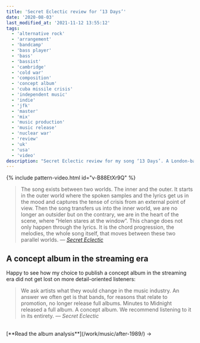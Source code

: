 ```yaml
---
title: 'Secret Eclectic review for ‘13 Days’'
date: '2020-08-03'
last_modified_at: '2021-11-12 13:55:12'
tags:
  - 'alternative rock'
  - 'arrangement'
  - 'bandcamp'
  - 'bass player'
  - 'bass'
  - 'bassist'
  - 'cambridge'
  - 'cold war'
  - 'composition'
  - 'concept album'
  - 'cuba missile crisis'
  - 'independent music'
  - 'indie'
  - 'jfk'
  - 'master'
  - 'mix'
  - 'music production'
  - 'music release'
  - 'nuclear war'
  - 'review'
  - 'uk'
  - 'usa'
  - 'video'
description: "Secret Eclectic review for my song ‘13 Days’. A London-based website, they’re a team of people who love supporting emerging acts."
---
```

{% include pattern-video.html id="v-B88EtXr9Q" %}

> The song exists between two worlds. The inner and the outer. It starts in the outer world where the spoken samples and the lyrics get us in the mood and captures the tense of crisis from an external point of view. Then the song transfers us into the inner world, we are no longer an outsider but on the contrary, we are in the heart of the scene, where ”Helen stares at the window”. This change does not only happen through the lyrics. It is the chord progression, the melodies, the whole song itself, that moves between these two parallel worlds. 
> <cite>— [Secret Eclectic](https://secreteclectic.com/2020/08/02/minutes-to-midnight-13-days/)</cite>

## A concept album in the streaming era

Happy to see how my choice to publish a concept album in the streaming era did not get lost on more detail-oriented listeners:

> We ask artists what they would change in the music industry. An answer we often get is that bands, for reasons that relate to promotion, no longer release full albums. Minutes to Midnight released a full album. A concept album. We recommend listening to it in its entirety.
> <cite>— Secret Eclectic</cite>

<br>
[**Read the album analysis**](/work/music/after-1989/)&nbsp;→
<br>
